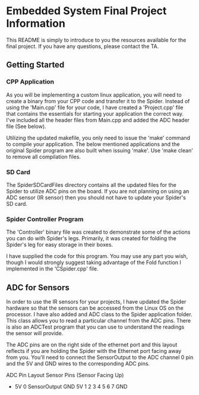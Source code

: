 # Embedded System Final Project Information

This README is simply to introduce to you the resources available for the final
project. If you have any questions, please contact the TA.

## Getting Started

### CPP Application
As you will be implementing a custom linux application, you will need to create a
binary from your CPP code and transfer it to the Spider. Instead of using the 'Main.cpp'
file for your code, I have created a 'Project.cpp' file that contains the essentials
for starting your application the correct way. I've included all the header
files from Main.cpp and added the ADC header file (See below).

Utilizing the updated makefile, you only need to issue the 'make' command to compile
your application. The below mentioned applications and the original Spider program
are also built when issuing 'make'. Use 'make clean' to remove all compilation files.


### SD Card
The SpiderSDCardFiles directory contains all the updated files for the Spider to utilize
ADC pins on the board. If you are not planning on using an ADC sensor (IR sensor) then
you should not have to update your Spider's SD card.


### Spider Controller Program
The 'Controller' binary file was created to demonstrate some of the actions you can do
with Spider's legs. Primarily, it was created for folding the Spider's leg for easy
storage in their boxes.

I have supplied the code for this program. You may use any part you wish, though I would
strongly suggest taking advantage of the Fold function I implemented in the 'CSpider.cpp'
file.


## ADC for Sensors
In order to use the IR sensors for your projects, I have updated the Spider hardware
so that the sensors can be accessed from the Linux OS on the processor. I have also added
and ADC class to the Spider application folder. This class allows you to read a particular
channel from the ADC pins. There is also an ADCTest program that you can use to understand
the readings the sensor will provide.

The ADC pins are on the right side of the ethernet port and this layout reflects
if you are holding the Spider with the Ethernet port facing away from you. You'll
need to connect the SensorOutput to the ADC channel 0 pin and the 5V and GND wires
to the corresponding ADC pins.

ADC Pin Layout          Sensor Pins (Sensor Facing Up)
  * 5V  0                   SensorOutput  GND   5V
    1   2
    3   4
    5   6
    7   GND
